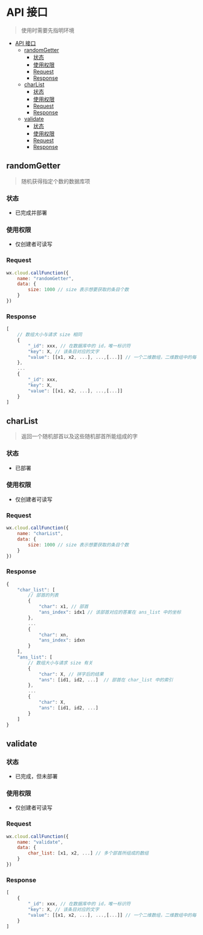 # API 接口
> 使用时需要先指明环境

- [API 接口](#api-接口)
  - [randomGetter](#randomgetter)
    - [状态](#状态)
    - [使用权限](#使用权限)
    - [Request](#request)
    - [Response](#response)
  - [charList](#charlist)
    - [状态](#状态-1)
    - [使用权限](#使用权限-1)
    - [Request](#request-1)
    - [Response](#response-1)
  - [validate](#validate)
    - [状态](#状态-2)
    - [使用权限](#使用权限-2)
    - [Request](#request-2)
    - [Response](#response-2)

## randomGetter

> 随机获得指定个数的数据库项

### 状态
- 已完成并部署

### 使用权限
- 仅创建者可读写

### Request

```javascript
wx.cloud.callFunction({
    name: "randomGetter",
    data: {
        size: 1000 // size 表示想要获取的条目个数
    }
})
```

### Response

```javascript
[
    // 数组大小与请求 size 相同
    {
        "_id": xxx, // 在数据库中的 id，唯一标识符
        "key": X, // 该条目对应的文字
        "value": [[x1, x2, ...], ...,[...]] // 一个二维数组，二维数组中的每个数组都表示一个可行的拆字方案
    },
    ...
    {
        "_id": xxx,
        "key": X,
        "value": [[x1, x2, ...], ...,[...]]
    }
]
```


## charList

> 返回一个随机部首以及这些随机部首所能组成的字

### 状态

- 已部署

### 使用权限

- 仅创建者可读写

### Request

```javascript
wx.cloud.callFunction({
    name: "charList",
    data: {
        size: 1000 // size 表示想要获取的条目个数
    }
})
```

### Response

```javascript
{
    "char_list": [ 
        // 部首的列表
        {
            "char": x1, // 部首
            "ans_index": idx1 // 该部首对应的答案在 ans_list 中的坐标
        },
        ...
        {
            "char": xn,
            "ans_index": idxn
        }
    ],
    "ans_list": [
        // 数组大小与请求 size 有关
        {
            "char": X, // 拼字后的结果
            "ans": [id1, id2, ...]  // 部首在 char_list 中的索引
        },
        ...
        {
            "char": X,
            "ans": [id1, id2, ...]
        }
    ]
}
```


## validate

### 状态

- 已完成，但未部署

### 使用权限

- 仅创建者可读写

### Request
```javascript
wx.cloud.callFunction({
    name: "validate",
    data: {
        char_list: [x1, x2, ...] // 多个部首所组成的数组
    }
})
```

### Response
```javascript
[
    {
        "_id": xxx, // 在数据库中的 id，唯一标识符
        "key": X, // 该条目对应的文字
        "value": [[x1, x2, ...], ...,[...]] // 一个二维数组，二维数组中的每个数组都表示一个可行的拆字方案
    }
]
```